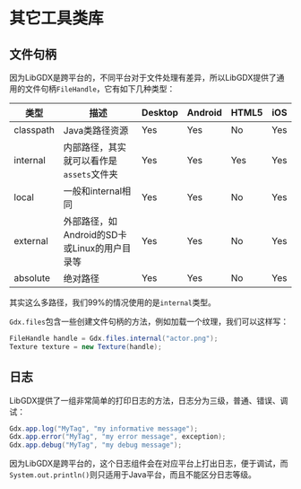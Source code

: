 # 其它工具类库

## 文件句柄

因为LibGDX是跨平台的，不同平台对于文件处理有差异，所以LibGDX提供了通用的文件句柄`FileHandle`，它有如下几种类型：

| 类型      | 描述                                         | Desktop | Android | HTML5 | iOS |
| --------- | -------------------------------------------- | ------- | ------- | ----- | --- |
| classpath | Java类路径资源                               | Yes     | Yes     | No    | Yes |
| internal  | 内部路径，其实就可以看作是`assets`文件夹     | Yes     | Yes     | Yes   | Yes |
| local     | 一般和internal相同                           | Yes     | Yes     | No    | Yes |
| external  | 外部路径，如Android的SD卡或Linux的用户目录等 | Yes     | Yes     | No    | Yes |
| absolute  | 绝对路径                                     | Yes     | Yes     | No    | Yes |

其实这么多路径，我们99%的情况使用的是`internal`类型。

`Gdx.files`包含一些创建文件句柄的方法，例如加载一个纹理，我们可以这样写：

```java
FileHandle handle = Gdx.files.internal("actor.png");
Texture texture = new Texture(handle);
```

## 日志

LibGDX提供了一组非常简单的打印日志的方法，日志分为三级，普通、错误、调试：

```java
Gdx.app.log("MyTag", "my informative message");
Gdx.app.error("MyTag", "my error message", exception);
Gdx.app.debug("MyTag", "my debug message");
```

因为LibGDX是跨平台的，这个日志组件会在对应平台上打出日志，便于调试，而`System.out.println()`则只适用于Java平台，而且不能区分日志等级。
